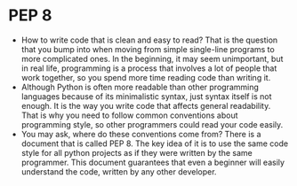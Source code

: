 # PEP 8
 - How to write code that is clean and easy to read? That is the question that you bump into when moving from simple single-line programs to more 
complicated ones. In the beginning, it may seem unimportant, but in real life, programming is a process that involves a lot of people that work together, so you 
spend more time reading code than writing it.
 - Although Python is often more readable than other programming languages because of its minimalistic syntax, just syntax itself is not enough. 
It is the way you write code that affects general readability. That is why you need to follow common conventions about
programming style, so other programmers could read your code easily.
 - You may ask, where do these conventions come from? There is a document that is called PEP 8. The key idea of it is to use the same code
style for all python projects as if they were written by the same programmer. This document guarantees that even a beginner will easily understand the code, written
by any other developer.
